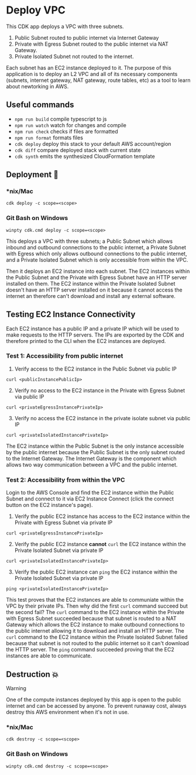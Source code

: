 # Deploy VPC

This CDK app deploys a VPC with three subnets.

1. Public Subnet routed to public internet via Internet Gateway
2. Private with Egress Subnet routed to the public internet via NAT Gateway.
3. Private Isolated Subnet not routed to the internet.

Each subnet has an EC2 instance deployed to it. The purpose of this application is to deploy an L2 VPC and all of its necessary components (subnets, internet gateway, NAT gateway, route tables, etc) as a tool
to learn about newtorking in AWS.

## Useful commands

- `npm run build` compile typescript to js
- `npm run watch` watch for changes and compile
- `npm run check` checks if files are formatted
- `npm run format` formats files
- `cdk deploy` deploy this stack to your default AWS account/region
- `cdk diff` compare deployed stack with current state
- `cdk synth` emits the synthesized CloudFormation template

## Deployment :rocket:

### \*nix/Mac

`cdk deploy -c scope=<scope>`

### Git Bash on Windows

`winpty cdk.cmd deploy -c scope=<scope>`

This deploys a VPC with three subnets; a Public Subnet which allows inbound and outbound connections to the public internet, a Private Subnet with Egress which only allows outbound connections to the
public internet, and a Private Isolated Subnet which is only accessible from within the VPC.

Then it deploys an EC2 instance into each subnet. The EC2 instances within the Public Subnet and the Private with Egress Subnet have an HTTP server installed on them. The EC2 instance within the Private Isolated Subnet doesn't have an HTTP server installed on it because it cannot access the internet an therefore can't download and install any external software.

## Testing EC2 Instance Connectivity

Each EC2 instance has a public IP and a private IP which will be used to make requests to the HTTP servers. The IPs are exported by the CDK and therefore printed to the CLI when the EC2 instances are deployed.

### Test 1: Accessibility from public internet

1. Verify access to the EC2 instance in the Public Subnet via public IP

`curl <publicInstancePublicIp>`

2. Verify no access to the EC2 instance in the Private with Egress Subnet via public IP

`curl <privateEgressInstancePrivateIp>`

3. Verify no access the EC2 instance in the private isolate subnet via public IP

`curl <privateIsolatedInstancePrivateIp>`

The EC2 instance within the Public Subnet is the only instance accessible by the public internet because the Public Subnet is the only subnet routed to the Internet Gateway. The Internet Gateway is the component which allows two way communication between a VPC and the public internet.

### Test 2: Accessibility from within the VPC

Login to the AWS Console and find the EC2 instance within the Public Subnet and connect to it via EC2 Instance Connect (click the connect button on the EC2 instance's page).

1. Verify the public EC2 instance has access to the EC2 instance within the Private with Egress Subnet via private IP

`curl <privateEgressInstancePrivateIp>`

2. Verify the public EC2 instance **cannot** `curl` the EC2 instance within the Private Isolated Subnet via private IP

`curl <privateIsolatedInstancePrivateIp>`

3. Verify the public EC2 instance can `ping` the EC2 instance within the Private Isolated Subnet via private IP

`ping <privateIsolatedInstancePrivateIp>`

This test proves that the EC2 instances are able to communiate within the VPC by their private IPs. Then why did the first `curl` command succeed but the second fail? The `curl` command to the EC2 instance within the Private with Egress Subnet succeeded because that subnet is routed to a NAT Gateway which allows the EC2 instance to make outbound connections to the public internet allowing it to download and install an HTTP server. The `curl` command to the EC2 instance within the Private Isolated Subnet falied because that subnet is not routed to the public internet so it can't download the HTTP server. The `ping` command succeeded proving that the EC2 instances are able to communicate.

## Destruction :boom:

> [!WARNING]
> One of the compute instances deployed by this app is open to the public internet and can be accessed by anyone. To prevent runaway cost, always destroy this AWS environment when it's not in use.

### \*nix/Mac

`cdk destroy -c scope=<scope>`

### Git Bash on Windows

`winpty cdk.cmd destroy -c scope=<scope>`
